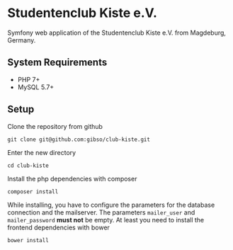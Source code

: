 Studentenclub Kiste e.V.
========================
Symfony web application of the Studentenclub Kiste e.V. from Magdeburg, Germany.

## System Requirements
* PHP 7+
* MySQL 5.7+

## Setup
Clone the repository from github
```
git clone git@github.com:gibso/club-kiste.git
```
Enter the new directory
```
cd club-kiste
```
Install the php dependencies with composer 
```
composer install
```
While installing, you have to configure the parameters for the database connection and the mailserver. The parameters `mailer_user` and `mailer_password` **must not** be empty.
At least you need to install the frontend dependencies with bower
```
bower install 
```
